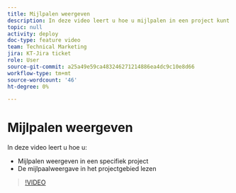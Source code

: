 ```yaml
---
title: Mijlpalen weergeven
description: In deze video leert u hoe u mijlpalen in een project kunt weergeven en hoe u de mijlpaalweergave in het projectgebied kunt gebruiken.
topic: null
activity: deploy
doc-type: feature video
team: Technical Marketing
jira: KT-Jira ticket
role: User
source-git-commit: a25a49e59ca483246271214886ea4dc9c10e8d66
workflow-type: tm+mt
source-wordcount: '46'
ht-degree: 0%

---
```


# Mijlpalen weergeven

In deze video leert u hoe u:

* Mijlpalen weergeven in een specifiek project
* De mijlpaalweergave in het projectgebied lezen

>[!VIDEO](https://video.tv.adobe.com/v/335206/?quality=12&learn=on)
